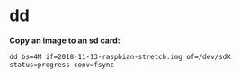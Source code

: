 # dd

**Copy an image to an sd card:**
```
dd bs=4M if=2018-11-13-raspbian-stretch.img of=/dev/sdX status=progress conv=fsync
```
